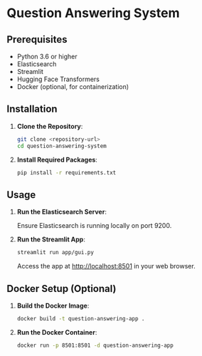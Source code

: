 # Question Answering System

## Prerequisites

- Python 3.6 or higher
- Elasticsearch
- Streamlit
- Hugging Face Transformers
- Docker (optional, for containerization)

## Installation

1. **Clone the Repository**:

    ```bash
    git clone <repository-url>
    cd question-answering-system
    ```

2. **Install Required Packages**:

    ```bash
    pip install -r requirements.txt
    ```

## Usage

1. **Run the Elasticsearch Server**:

    Ensure Elasticsearch is running locally on port 9200.

2. **Run the Streamlit App**:

    ```bash
    streamlit run app/gui.py
    ```

    Access the app at [http://localhost:8501](http://localhost:8501) in your web browser.

## Docker Setup (Optional)

1. **Build the Docker Image**:

    ```bash
    docker build -t question-answering-app .
    ```

2. **Run the Docker Container**:

    ```bash
    docker run -p 8501:8501 -d question-answering-app
    ```
